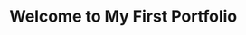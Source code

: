 <!DOCTYPE html>
<html lang="en">
<head>
  <meta name="viewport" content="width=device-width, initial-scale=1.0">
  <meta charset="UTF-8">
  <title>My First Portfolio</title>
</head>
  <link href="base.css" rel="stylesheet">
<link href="styles.css" rel="stylesheet">
<body class="works_on_smartphone">
  <h1>Welcome to My First Portfolio</h1>
</body>
</html>
